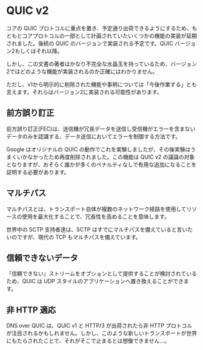 # QUIC v2

コアの QUIC プロトコルに重点を置き、予定通り出荷できるようにするため、もともとコアプロトコルの一部として計画されていたいくつかの機能の実装が延期されました。後続の QUIC のバージョンで実装される予定です。QUIC バージョン2もしくはそれ以降。

しかし、この文書の著者はかなり不完全な水晶玉を持っているため、バージョン2ではどのような機能が実装されるのか正確にはわかりません。

ただし、v1から明示的に削除された機能や事柄については「今後作業する」とも言えます。それらはバージョン2に実装される可能性があります。

## 前方誤り訂正

前方誤り訂正(FEC)は、送信機が冗長データを送信し受信機がエラーを含まないデータのみを認識する、データ送信においてエラーを制御する方法です。

Google はオリジナルの QUIC の動作でこれを実験しましたが、その後実験はうまくいかなかったため再度削除されました。この機能は QUIC v2 の議論の対象となりますが、おそらく誰かが多くのペナルティなしで有用な追加になることを証明する必要があります。

## マルチパス

マルチパスとは、トランスポート自体が複数のネットワーク経路を使用してリソースの使用を最大化することで、冗長性を高めることを意味します。

世界中の SCTP 支持者達は、SCTP はすでにマルチパスを備えていると言いたいのですが、現代の TCP もマルチパスを備えています。

## 信頼できないデータ

「信頼できない」ストリームをオプションとして提供することが検討されているため、QUIC は UDP スタイルのアプリケーションへ置き換えることができます。

## 非 HTTP 適応

DNS over QUIC は、QUIC v1 と HTTP/3 が出荷されたら非 HTTP プロトコルが注目されるかもしれません。しかし、このような新しいトランスポートが世界にもたらされたことで、それがそこで止まるとは想像できません…。
